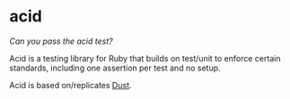 acid
====

*Can you pass the acid test?*

Acid is a testing library for Ruby that builds on test/unit to enforce certain standards, including one assertion per test and no setup.  

Acid is based on/replicates [Dust](rubyforge.org/projects/dust).

